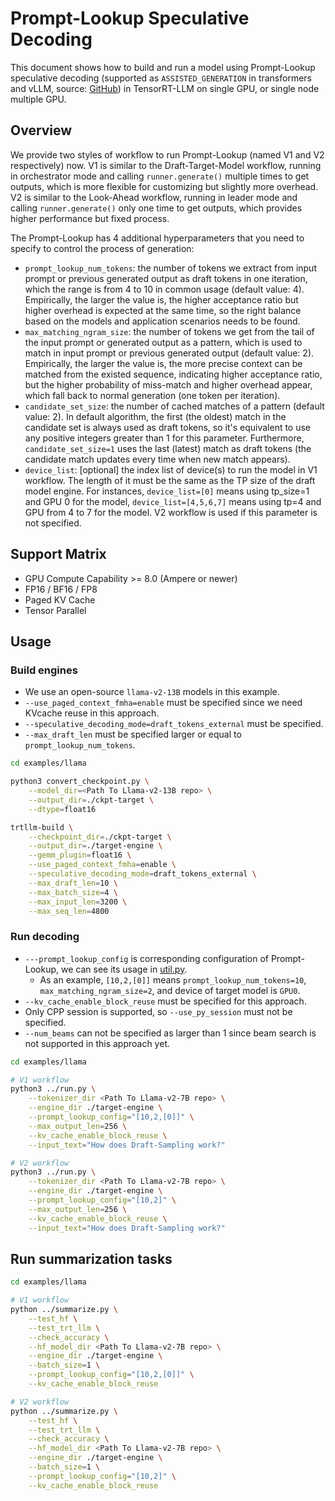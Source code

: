 # Prompt-Lookup Speculative Decoding

This document shows how to build and run a model using Prompt-Lookup speculative decoding (supported as `ASSISTED_GENERATION` in transformers and vLLM, source: [GitHub](https://github.com/apoorvumang/prompt-lookup-decoding/tree/main)) in TensorRT-LLM on single GPU, or single node multiple GPU.

## Overview

We provide two styles of workflow to run Prompt-Lookup (named V1 and V2 respectively) now. V1 is similar to the Draft-Target-Model workflow, running in orchestrator mode and calling `runner.generate()` multiple times to get outputs, which is more flexible for customizing but slightly more overhead. V2 is similar to the Look-Ahead workflow, running in leader mode and calling `runner.generate()` only one time to get outputs, which provides higher performance but fixed process.

The Prompt-Lookup has 4 additional hyperparameters that you need to specify to control the process of generation:
- `prompt_lookup_num_tokens`: the number of tokens we extract from input prompt or previous generated output as draft tokens in one iteration, which the range is from 4 to 10 in common usage (default value: 4). Empirically, the larger the value is, the higher acceptance ratio but higher overhead is expected at the same time, so the right balance based on the models and application scenarios needs to be found.
- `max_matching_ngram_size`: the number of tokens we get from the tail of the input prompt or generated output as a pattern, which is used to match in input prompt or previous generated output (default value: 2). Empirically, the larger the value is, the more precise context can be matched from the existed sequence, indicating higher acceptance ratio, but the higher probability of miss-match and higher overhead appear, which fall back to normal generation (one token per iteration).
- `candidate_set_size`: the number of cached matches of a pattern (default value: 2). In default algorithm, the first (the oldest) match in the candidate set is always used as draft tokens, so it's equivalent to use any positive integers greater than 1 for this parameter. Furthermore, `candidate_set_size=1` uses the last (latest) match as draft tokens (the candidate match updates every time when new match appears).
- `device_list`: [optional] the index list of device(s) to run the model in V1 workflow. The length of it must be the same as the TP size of the draft model engine. For instances, `device_list=[0]` means using tp_size=1 and GPU 0 for the model, `device_list=[4,5,6,7]` means using tp=4 and GPU from 4 to 7 for the model. V2 workflow is used if this parameter is not specified.

## Support Matrix
  * GPU Compute Capability >= 8.0 (Ampere or newer)
  * FP16 / BF16 / FP8
  * Paged KV Cache
  * Tensor Parallel

## Usage

### Build engines

+ We use an open-source `llama-v2-13B` models in this example.
+ `--use_paged_context_fmha=enable` must be specified since we need KVcache reuse in this approach.
+ `--speculative_decoding_mode=draft_tokens_external` must be specified.
+ `--max_draft_len` must be specified larger or equal to `prompt_lookup_num_tokens`.

```bash
cd examples/llama

python3 convert_checkpoint.py \
    --model_dir=<Path To Llama-v2-13B repo> \
    --output_dir=./ckpt-target \
    --dtype=float16

trtllm-build \
    --checkpoint_dir=./ckpt-target \
    --output_dir=./target-engine \
    --gemm_plugin=float16 \
    --use_paged_context_fmha=enable \
    --speculative_decoding_mode=draft_tokens_external \
    --max_draft_len=10 \
    --max_batch_size=4 \
    --max_input_len=3200 \
    --max_seq_len=4800
```

### Run decoding

+ `---prompt_lookup_config` is corresponding configuration of Prompt-Lookup, we can see its usage in [util.py](../util.py).
  + As an example, `[10,2,[0]]` means `prompt_lookup_num_tokens=10`, `max_matching_ngram_size=2`, and  device of target model is `GPU0`.
+ `--kv_cache_enable_block_reuse` must be specified for this approach.
+ Only CPP session is supported, so `--use_py_session` must not be specified.
+ `--num_beams` can not be specified as larger than 1 since beam search is not supported in this approach yet.

```bash
cd examples/llama

# V1 workflow
python3 ../run.py \
    --tokenizer_dir <Path To Llama-v2-7B repo> \
    --engine_dir ./target-engine \
    --prompt_lookup_config="[10,2,[0]]" \
    --max_output_len=256 \
    --kv_cache_enable_block_reuse \
    --input_text="How does Draft-Sampling work?"

# V2 workflow
python3 ../run.py \
    --tokenizer_dir <Path To Llama-v2-7B repo> \
    --engine_dir ./target-engine \
    --prompt_lookup_config="[10,2]" \
    --max_output_len=256 \
    --kv_cache_enable_block_reuse \
    --input_text="How does Draft-Sampling work?"
```

## Run summarization tasks

```bash
cd examples/llama

# V1 workflow
python ../summarize.py \
    --test_hf \
    --test_trt_llm \
    --check_accuracy \
    --hf_model_dir <Path To Llama-v2-7B repo> \
    --engine_dir ./target-engine \
    --batch_size=1 \
    --prompt_lookup_config="[10,2,[0]]" \
    --kv_cache_enable_block_reuse

# V2 workflow
python ../summarize.py \
    --test_hf \
    --test_trt_llm \
    --check_accuracy \
    --hf_model_dir <Path To Llama-v2-7B repo> \
    --engine_dir ./target-engine \
    --batch_size=1 \
    --prompt_lookup_config="[10,2]" \
    --kv_cache_enable_block_reuse
```
